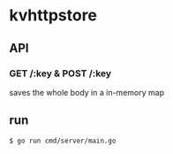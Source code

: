 # kvhttpstore

## API

### GET /:key & POST /:key

saves the whole body in a in-memory map

## run

```
$ go run cmd/server/main.go
```